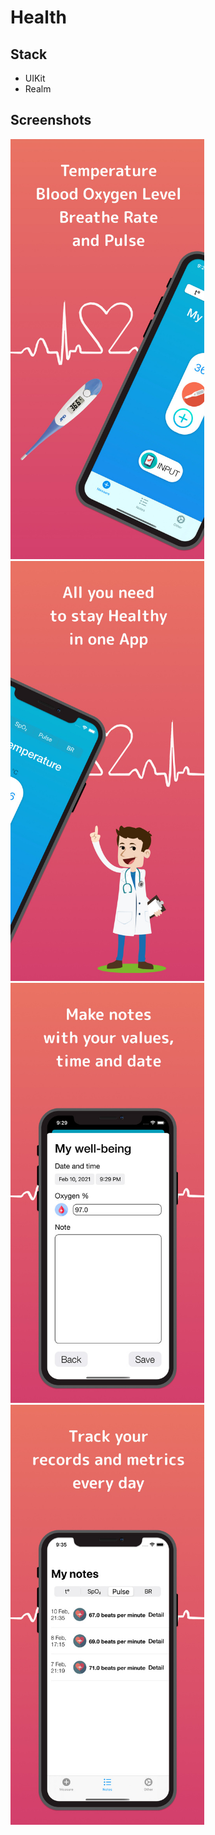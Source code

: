 # Health  

## Stack
* UIKit
* Realm

## Screenshots
![alt text](Screenshots/1.png) ![alt text](Screenshots/2.png)  
![alt text](Screenshots/3.png) ![alt text](Screenshots/4.png)
